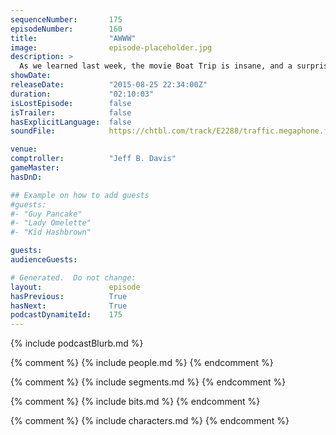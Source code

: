 ```yaml
---
sequenceNumber:       175
episodeNumber:        160
title:                "AWWW"
image:                episode-placeholder.jpg
description: >
  As we learned last week, the movie Boat Trip is insane, and a surprise drop in from Horatio Sanz discusses just how strange working on it really was. Later, the audiences awwws. Watch the video at harmontown.com/live!
showDate:             
releaseDate:          "2015-08-25 22:34:00Z"
duration:             "02:10:03"
isLostEpisode:        false
isTrailer:            false
hasExplicitLanguage:  false
soundFile:            https://chtbl.com/track/E2288/traffic.megaphone.fm/STA1030279687.mp3?updated=1561412499

venue:                
comptroller:          "Jeff B. Davis"
gameMaster:           
hasDnD:               

## Example on how to add guests
#guests:
#- "Guy Pancake"
#- "Lady Omelette"
#- "Kid Hashbrown"

guests:
audienceGuests:

# Generated.  Do not change:
layout:               episode
hasPrevious:          True
hasNext:              True
podcastDynamiteId:    175
---
```


{% include podcastBlurb.md %}

{% comment %}
{% include people.md %}
{% endcomment %}

{% comment %}
{% include segments.md %}
{% endcomment %}

{% comment %}
{% include bits.md %}
{% endcomment %}

{% comment %}
{% include characters.md %}
{% endcomment %}
